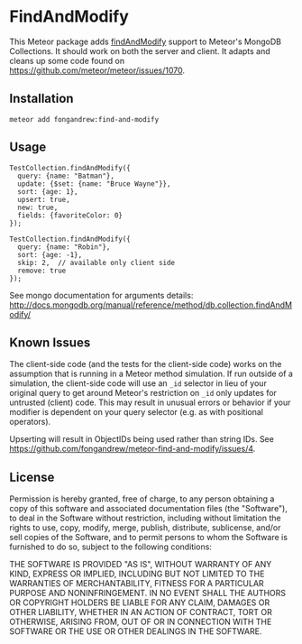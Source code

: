 FindAndModify
=============

This Meteor package adds [findAndModify](http://docs.mongodb.org/v2.4/reference/command/findAndModify/) support to Meteor's MongoDB Collections. It should work on both the server and client. It adapts 
and cleans up some code found on https://github.com/meteor/meteor/issues/1070.


Installation
------------

    meteor add fongandrew:find-and-modify


Usage
-----

    TestCollection.findAndModify({
      query: {name: "Batman"},
      update: {$set: {name: "Bruce Wayne"}},
      sort: {age: 1},
      upsert: true,
      new: true,
      fields: {favoriteColor: 0}
    });

    TestCollection.findAndModify({
      query: {name: "Robin"},
      sort: {age: -1},
      skip: 2,  // available only client side
      remove: true
    });

See mongo documentation for arguments details:
http://docs.mongodb.org/manual/reference/method/db.collection.findAndModify/


Known Issues
------------

The client-side code (and the tests for the client-side code) works on the 
assumption that is running in a Meteor method simulation. If run outside of a 
simulation, the client-side code will use an `_id` selector in lieu of your
original query to get around Meteor's restriction on `_id` only updates
for untrusted (client) code. This may result in unusual errors or behavior if
your modifier is dependent on your query selector (e.g. as with positional
operators).

Upserting will result in ObjectIDs being used rather than string IDs. See https://github.com/fongandrew/meteor-find-and-modify/issues/4.


License
------- 

Permission is hereby granted, free of charge, to any person obtaining a copy
of this software and associated documentation files (the "Software"), to deal
in the Software without restriction, including without limitation the rights
to use, copy, modify, merge, publish, distribute, sublicense, and/or sell
copies of the Software, and to permit persons to whom the Software is
furnished to do so, subject to the following conditions:

THE SOFTWARE IS PROVIDED "AS IS", WITHOUT WARRANTY OF ANY KIND, EXPRESS OR
IMPLIED, INCLUDING BUT NOT LIMITED TO THE WARRANTIES OF MERCHANTABILITY,
FITNESS FOR A PARTICULAR PURPOSE AND NONINFRINGEMENT. IN NO EVENT SHALL THE
AUTHORS OR COPYRIGHT HOLDERS BE LIABLE FOR ANY CLAIM, DAMAGES OR OTHER
LIABILITY, WHETHER IN AN ACTION OF CONTRACT, TORT OR OTHERWISE, ARISING FROM,
OUT OF OR IN CONNECTION WITH THE SOFTWARE OR THE USE OR OTHER DEALINGS IN
THE SOFTWARE.
